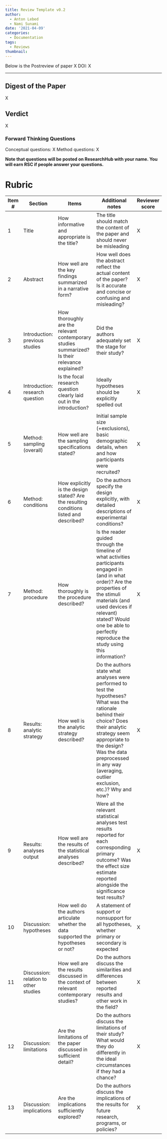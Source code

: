```yaml
---
title: Review Template v0.2
author:
  - Anton Lebed
  - Nami Sunami
date: '2021-04-09'
categories:
  - Documentation
tags:
  - Reviews
thumbnail:
---
```


Below is the Postreview of paper X
DOI: X

-----

## Digest of the Paper
X

## Verdict
X

### Forward Thinking Questions
Conceptual questions:
X
Method questions:
X



**Note that questions will be posted on ResearchHub with your name. You will earn RSC if people answer your questions.**


# Rubric
| Item # | Section                               | Items                                                                                          | Additional notes                                                                                                                                                                                                                                                           | Reviewer score|
|--------|---------------------------------------|------------------------------------------------------------------------------------------------|----------------------------------------------------------------------------------------------------------------------------------------------------------------------------------------------------------------------------------------------------------------------------|---------------|
| 1      | Title                                 | How informative and appropriate is the title?                                                  | The title should match the content of the paper and should never be misleading                                                                                                                                                                                             |        X      |
| 2      | Abstract                              | How well are the key findings summarized in a narrative form?                                  | How well does the abstract reflect the actual content of the paper? Is it accurate and concise or confusing and misleading?                                                                                                                                                |        X      |
| 3      | Introduction: previous studies        | How thoroughly are the relevant contemporary studies summarized? Is their relevance explained? | Did the authors adequately set the stage for their study?                                                                                                                                                                                                                  |        X      |
| 4      | Introduction: research question       | Is the focal research question clearly laid out in the introduction?                           | Ideally hypotheses should be explicitly spelled out                                                                                                                                                                                                                        |        X      |
| 5      | Method: sampling (overall)            | How well are the sampling specifications stated?                                               | Initial sample size (+exclusions), basic demographic details, when and how participants were recruited?                                                                                                                                                                    |        X      |
| 6      | Method: conditions                    | How explicitly is the design stated? Are the resulting conditions listed and described?        | Do the authors specify the design explicitly, with detailed descriptions of experimental conditions?                                                                                                                                                                       |        X      |
| 7      | Method: procedure                     | How thoroughly is the procedure described?                                                     | Is the reader guided through the timeline of what activities participants engaged in (and in what order)? Are the properties of the stimuli materials (and used devices if relevant) stated? Would one be able to perfectly reproduce the study using this information?    |        X      |
| 8      | Results: analytic strategy            | How well is the analytic strategy described?                                                   | Do the authors state what analyses were performed to test the hypotheses? What was the rationale behind their choice? Does their analytic strategy seem appropriate to the design? Was the data preprocessed in any way (averaging, outlier exclusion, etc.)? Why and how? |        X      |
| 9      | Results: analyses output              | How well are the results of the statistical analyses described?                                | Were all the relevant statistical analyses test results reported for each corresponding primary outcome? Was the effect size estimate reported alongside the significance test results?                                                                                    |        X      |
| 10     | Discussion: hypotheses                | How well do the authors articulate whether the data supported the hypotheses or not?           | A statement of support or nonsupport for all hypotheses, whether primary or secondary is expected                                                                                                                                                                          |        X      |
| 11     | Discussion: relation to other studies | How well are the results discussed in the context of relevant contemporary studies?            | Do the authors discuss the similarities and differences between reported results and other work in the field?                                                                                                                                                              |        X      |
| 12     | Discussion: limitations               | Are the limitations of the paper discussed in sufficient detail?                               | Do the authors discuss the limitations of their study? What would they do differently in the ideal circumstances if they had a chance?                                                                                                                                     |        X      |
| 13     | Discussion: implications              | Are the implications sufficiently explored?                                                    | Do the authors discuss the implications of the results for future research, programs, or policies?                                                                                                                                                                         |        X      |
